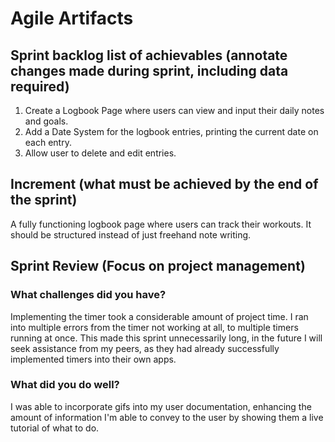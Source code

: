 # Agile Artifacts
## Sprint backlog list of achievables (annotate changes made during sprint, including data required)
1. Create a Logbook Page where users can view and input their daily notes and goals. 
2. Add a Date System for the logbook entries, printing the current date on each entry.
3. Allow user to delete and edit entries.
## Increment (what must be achieved by the end of the sprint)
A fully functioning logbook page where users can track their workouts. It should be structured instead of just freehand note writing.

## Sprint Review (Focus on project management)

### What challenges did you have?
Implementing the timer took a considerable amount of project time. I ran into multiple errors from the timer not working at all, to multiple timers running at once. This made this sprint unnecessarily long, in the future I will seek assistance from my peers, as they had already successfully implemented timers into their own apps.
### What did you do well?
I was able to incorporate gifs into my user documentation, enhancing the amount of information I'm able to convey to the user by showing them a live tutorial of what to do.
